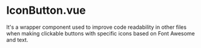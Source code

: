 # IconButton.vue

It's a wrapper component used to improve code readability in other files when making clickable buttons with specific
icons based on Font Awesome and text.
